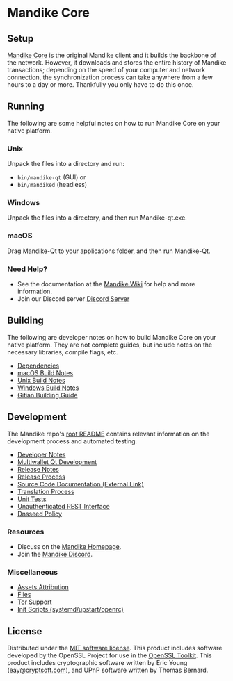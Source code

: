 Mandike Core
=============

Setup
---------------------
[Mandike Core](https://mandike.io/) is the original Mandike client and it builds the backbone of the network. However, it downloads and stores the entire history of Mandike transactions; depending on the speed of your computer and network connection, the synchronization process can take anywhere from a few hours to a day or more. Thankfully you only have to do this once.

Running
---------------------
The following are some helpful notes on how to run Mandike Core on your native platform.

### Unix

Unpack the files into a directory and run:

- `bin/mandike-qt` (GUI) or
- `bin/mandiked` (headless)

### Windows

Unpack the files into a directory, and then run Mandike-qt.exe.

### macOS

Drag Mandike-Qt to your applications folder, and then run Mandike-Qt.

### Need Help?

* See the documentation at the [Mandike Wiki](https://github.com/mandike)
for help and more information.
* Join our Discord server [Discord Server](https://discord.gg/uYzDSz5ZMb)

Building
---------------------
The following are developer notes on how to build Mandike Core on your native platform. They are not complete guides, but include notes on the necessary libraries, compile flags, etc.

- [Dependencies](dependencies.md)
- [macOS Build Notes](build-osx.md)
- [Unix Build Notes](build-unix.md)
- [Windows Build Notes](build-windows.md)
- [Gitian Building Guide](gitian-building.md)

Development
---------------------
The Mandike repo's [root README](/README.md) contains relevant information on the development process and automated testing.

- [Developer Notes](developer-notes.md)
- [Multiwallet Qt Development](multiwallet-qt.md)
- [Release Notes](release-notes.md)
- [Release Process](release-process.md)
- [Source Code Documentation (External Link)](https://github.com/mandike)
- [Translation Process](translation_process.md)
- [Unit Tests](unit-tests.md)
- [Unauthenticated REST Interface](REST-interface.md)
- [Dnsseed Policy](dnsseed-policy.md)

### Resources
* Discuss on the [Mandike Homepage](https://mandike.io/).
* Join the [Mandike Discord](https://discord.gg/uYzDSz5ZMb).

### Miscellaneous
- [Assets Attribution](assets-attribution.md)
- [Files](files.md)
- [Tor Support](tor.md)
- [Init Scripts (systemd/upstart/openrc)](init.md)

License
---------------------
Distributed under the [MIT software license](/COPYING).
This product includes software developed by the OpenSSL Project for use in the [OpenSSL Toolkit](https://www.openssl.org/). This product includes
cryptographic software written by Eric Young ([eay@cryptsoft.com](mailto:eay@cryptsoft.com)), and UPnP software written by Thomas Bernard.

